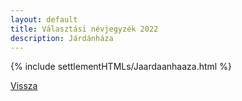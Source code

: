 ```yaml
---
layout: default
title: Választási névjegyzék 2022
description: Járdánháza
---
```


{% include settlementHTMLs/Jaardaanhaaza.html %}

[Vissza](../)